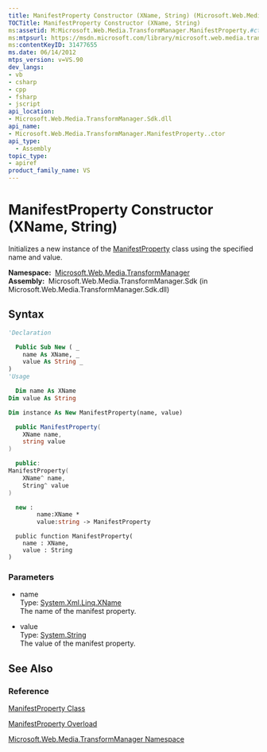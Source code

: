```yaml
---
title: ManifestProperty Constructor (XName, String) (Microsoft.Web.Media.TransformManager)
TOCTitle: ManifestProperty Constructor (XName, String)
ms:assetid: M:Microsoft.Web.Media.TransformManager.ManifestProperty.#ctor(System.Xml.Linq.XName,System.String)
ms:mtpsurl: https://msdn.microsoft.com/library/microsoft.web.media.transformmanager.manifestproperty.manifestproperty(v=VS.90)
ms:contentKeyID: 31477655
ms.date: 06/14/2012
mtps_version: v=VS.90
dev_langs:
- vb
- csharp
- cpp
- fsharp
- jscript
api_location:
- Microsoft.Web.Media.TransformManager.Sdk.dll
api_name:
- Microsoft.Web.Media.TransformManager.ManifestProperty..ctor
api_type:
  - Assembly
topic_type:
- apiref
product_family_name: VS
---
```


# ManifestProperty Constructor (XName, String)

Initializes a new instance of the [ManifestProperty](manifestproperty-class-microsoft-web-media-transformmanager.md) class using the specified name and value.

**Namespace:**  [Microsoft.Web.Media.TransformManager](microsoft-web-media-transformmanager-namespace.md)  
**Assembly:**  Microsoft.Web.Media.TransformManager.Sdk (in Microsoft.Web.Media.TransformManager.Sdk.dll)

## Syntax

```vb
'Declaration

  Public Sub New ( _
    name As XName, _
    value As String _
)
'Usage

  Dim name As XName
Dim value As String

Dim instance As New ManifestProperty(name, value)
```

```csharp
  public ManifestProperty(
    XName name,
    string value
)
```

```cpp
  public:
ManifestProperty(
    XName^ name, 
    String^ value
)
```

``` fsharp
  new : 
        name:XName * 
        value:string -> ManifestProperty
```

```jscript
  public function ManifestProperty(
    name : XName, 
    value : String
)
```

### Parameters

  - name  
    Type: [System.Xml.Linq.XName](https://msdn.microsoft.com/library/bb347810)  
    The name of the manifest property.  

<!-- end list -->

  - value  
    Type: [System.String](https://msdn.microsoft.com/library/s1wwdcbf)  
    The value of the manifest property.  

## See Also

### Reference

[ManifestProperty Class](manifestproperty-class-microsoft-web-media-transformmanager.md)

[ManifestProperty Overload](manifestproperty-constructor-microsoft-web-media-transformmanager.md)

[Microsoft.Web.Media.TransformManager Namespace](microsoft-web-media-transformmanager-namespace.md)

